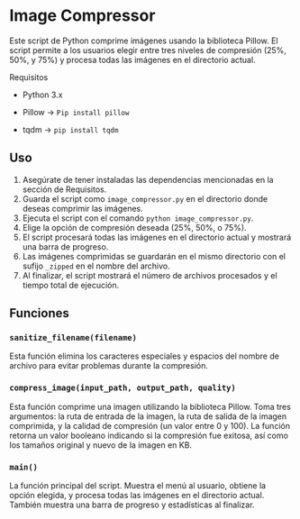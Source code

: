 # Image Compressor

Este script de Python comprime imágenes usando la biblioteca Pillow. El script permite a los usuarios elegir entre tres niveles de compresión (25%, 50%, y 75%) y procesa todas las imágenes en el directorio actual.

Requisitos
- Python 3.x
- Pillow -> ```Pip install pillow```


- tqdm -> `pip install tqdm`

Uso
----

1. Asegúrate de tener instaladas las dependencias mencionadas en la sección de Requisitos.
2. Guarda el script como `image_compressor.py` en el directorio donde deseas comprimir las imágenes.
3. Ejecuta el script con el comando `python image_compressor.py`.
4. Elige la opción de compresión deseada (25%, 50%, o 75%).
5. El script procesará todas las imágenes en el directorio actual y mostrará una barra de progreso.
6. Las imágenes comprimidas se guardarán en el mismo directorio con el sufijo `_zipped` en el nombre del archivo.
7. Al finalizar, el script mostrará el número de archivos procesados y el tiempo total de ejecución.

Funciones
---------

### `sanitize_filename(filename)`

Esta función elimina los caracteres especiales y espacios del nombre de archivo para evitar problemas durante la compresión.

### `compress_image(input_path, output_path, quality)`

Esta función comprime una imagen utilizando la biblioteca Pillow. Toma tres argumentos: la ruta de entrada de la imagen, la ruta de salida de la imagen comprimida, y la calidad de compresión (un valor entre 0 y 100). La función retorna un valor booleano indicando si la compresión fue exitosa, así como los tamaños original y nuevo de la imagen en KB.

### `main()`

La función principal del script. Muestra el menú al usuario, obtiene la opción elegida, y procesa todas las imágenes en el directorio actual. También muestra una barra de progreso y estadísticas al finalizar.
